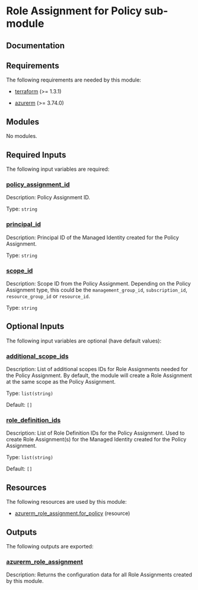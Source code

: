 <!-- BEGIN_TF_DOCS -->
# Role Assignment for Policy sub-module

## Documentation
<!-- markdownlint-disable MD033 -->

## Requirements

The following requirements are needed by this module:

- <a name="requirement_terraform"></a> [terraform](#requirement\_terraform) (>= 1.3.1)

- <a name="requirement_azurerm"></a> [azurerm](#requirement\_azurerm) (>= 3.74.0)

## Modules

No modules.

<!-- markdownlint-disable MD013 -->
<!-- markdownlint-disable MD034 -->
## Required Inputs

The following input variables are required:

### <a name="input_policy_assignment_id"></a> [policy\_assignment\_id](#input\_policy\_assignment\_id)

Description: Policy Assignment ID.

Type: `string`

### <a name="input_principal_id"></a> [principal\_id](#input\_principal\_id)

Description: Principal ID of the Managed Identity created for the Policy Assignment.

Type: `string`

### <a name="input_scope_id"></a> [scope\_id](#input\_scope\_id)

Description: Scope ID from the Policy Assignment. Depending on the Policy Assignment type, this could be the `management_group_id`, `subscription_id`, `resource_group_id` or `resource_id`.

Type: `string`

## Optional Inputs

The following input variables are optional (have default values):

### <a name="input_additional_scope_ids"></a> [additional\_scope\_ids](#input\_additional\_scope\_ids)

Description: List of additional scopes IDs for Role Assignments needed for the Policy Assignment. By default, the module will create a Role Assignment at the same scope as the Policy Assignment.

Type: `list(string)`

Default: `[]`

### <a name="input_role_definition_ids"></a> [role\_definition\_ids](#input\_role\_definition\_ids)

Description: List of Role Definition IDs for the Policy Assignment. Used to create Role Assignment(s) for the Managed Identity created for the Policy Assignment.

Type: `list(string)`

Default: `[]`

## Resources

The following resources are used by this module:

- [azurerm_role_assignment.for_policy](https://registry.terraform.io/providers/hashicorp/azurerm/latest/docs/resources/role_assignment) (resource)

## Outputs

The following outputs are exported:

### <a name="output_azurerm_role_assignment"></a> [azurerm\_role\_assignment](#output\_azurerm\_role\_assignment)

Description: Returns the configuration data for all Role Assignments created by this module.

<!-- markdownlint-enable -->
<!-- END_TF_DOCS -->